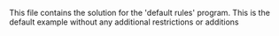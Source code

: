 This file contains the solution for the 'default rules' program. This is the default example without any additional restrictions or additions
